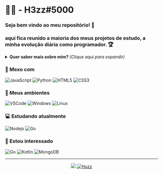 # :man_technologist: - H3zz#5000

### Seja bem vindo ao meu repositório! 👋 
### aqui fica reunido a maioria dos meus projetos de estudo, a minha evolução diária como programador. 🏆

<details>
<summary> <b> Quer saber mais sobre mim? </b> <i>(Clique aqui para expandir)</i> </summary>

### 📖 Sobre mim
Comecei aprender programação por ajuda de um amigo meu e comecei a me interessar por isso estou sempre querendo evoluir mais e
sempre estudando.
</details>

### 💼 Mexo com
![JavaScript](https://img.shields.io/badge/-JavaScript-F7B93E?style=flat-square&logo=javascript&logoColor=fff)
![Python](https://img.shields.io/badge/python-%233776AB.svg?&style=flat-square&logo=python&logoColor=white)
![HTML5](https://img.shields.io/badge/-HTML5-E34F26?style=flat-square&logo=html5&logoColor=white)
![CSS3](https://img.shields.io/badge/-CSS3-549FDE?style=flat-square&logo=css3&logoColor=white)

### 💼 Meus ambientes
![VSCode](https://img.shields.io/badge/-VSCode-0085D1?style=flat-square&logo=visual-studio-code&logoColor=white)
![Windows](https://img.shields.io/badge/-Windows-00ADEF?style=flat-square&logo=windows&logoColor=white)
![Linux](https://img.shields.io/badge/-Linux-f5c022?style=flat-square&logo=linux&logoColor=141414)

### 💻 Estudando atualmente
![Nodejs](https://img.shields.io/badge/-Node.js-43853d?style=flat-square&logo=Node.js&logoColor=white)
![Go](https://img.shields.io/badge/-Go-69d7e2?style=flat-square&logo=go&logoColor=white)

### 👀 Estou interessado
![Go](https://img.shields.io/badge/-Go-69d7e4?style=flat-square&logo=go&logoColor=white)
![Kotlin](https://img.shields.io/badge/-Kotlin-1c8dd8?style=flat-square&logo=kotlin&logoColor=ffa808)
![MongoDB](https://img.shields.io/badge/-MongoDB-13aa52?style=flat-square&logo=mongodb&logoColor=white)


---
<p align = "center">
  <a href="https://github.com/itsLu4n"><img src="https://github-readme-stats.vercel.app/api/top-langs/?username=H3zz&layout=compact&theme=dark"/></a> 
  <a href="https://github.com/itsLu4n"><img src="https://github-readme-stats.vercel.app/api?username=H3zz&show_icons=true&theme=dark&include_all_commits=true&count_private=true" alt="Huzz"/></a>
</p> 


